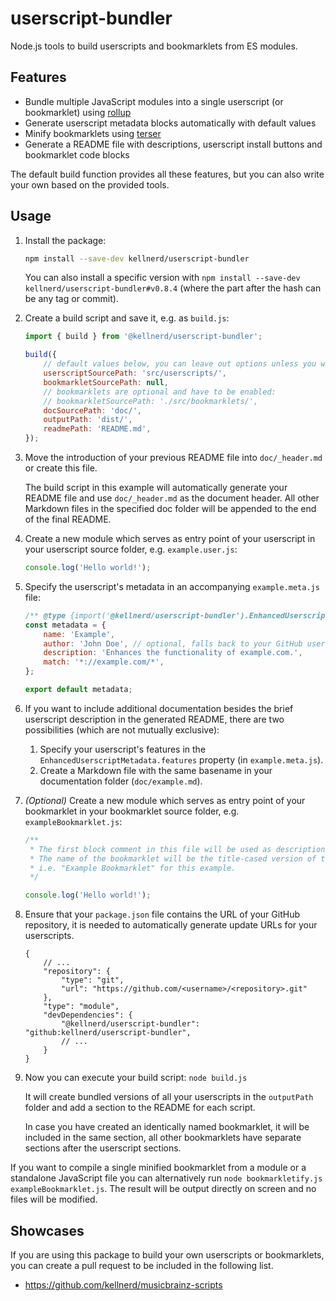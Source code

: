 # userscript-bundler

Node.js tools to build userscripts and bookmarklets from ES modules.

## Features

- Bundle multiple JavaScript modules into a single userscript (or bookmarklet) using [rollup](https://www.rollupjs.org/)
- Generate userscript metadata blocks automatically with default values
- Minify bookmarklets using [terser](https://terser.org/)
- Generate a README file with descriptions, userscript install buttons and bookmarklet code blocks

The default build function provides all these features, but you can also write your own based on the provided tools.

## Usage

1. Install the package:

	```sh
	npm install --save-dev kellnerd/userscript-bundler
	```

	You can also install a specific version with `npm install --save-dev kellnerd/userscript-bundler#v0.8.4` (where the part after the hash can be any tag or commit).

2. Create a build script and save it, e.g. as `build.js`:

	```js
	import { build } from '@kellnerd/userscript-bundler';

	build({
		// default values below, you can leave out options unless you want to change them
		userscriptSourcePath: 'src/userscripts/',
		bookmarkletSourcePath: null,
		// bookmarklets are optional and have to be enabled:
		// bookmarkletSourcePath: './src/bookmarklets/',
		docSourcePath: 'doc/',
		outputPath: 'dist/',
		readmePath: 'README.md',
	});
	```

3. Move the introduction of your previous README file into `doc/_header.md` or create this file.

	The build script in this example will automatically generate your README file and use `doc/_header.md` as the document header.
	All other Markdown files in the specified doc folder will be appended to the end of the final README.

4. Create a new module which serves as entry point of your userscript in your userscript source folder, e.g. `example.user.js`:

	```js
	console.log('Hello world!');
	```

5. Specify the userscript's metadata in an accompanying `example.meta.js` file:

	```js
	/** @type {import('@kellnerd/userscript-bundler').EnhancedUserscriptMetadata} */
	const metadata = {
		name: 'Example',
		author: 'John Doe', // optional, falls back to your GitHub username
		description: 'Enhances the functionality of example.com.',
		match: '*://example.com/*',
	};

	export default metadata;
	```

6. If you want to include additional documentation besides the brief userscript description in the generated README, there are two possibilities (which are not mutually exclusive):
	1. Specify your userscript's features in the `EnhancedUserscriptMetadata.features` property (in `example.meta.js`).
	2. Create a Markdown file with the same basename in your documentation folder (`doc/example.md`).

7. *(Optional)* Create a new module which serves as entry point of your bookmarklet in your bookmarklet source folder, e.g. `exampleBookmarklet.js`:

	```js
	/** 
	 * The first block comment in this file will be used as description of the bookmarklet.
	 * The name of the bookmarklet will be the title-cased version of the camel-cased filename,
	 * i.e. "Example Bookmarklet" for this example.
	 */
	
	console.log('Hello world!');
	```

8. Ensure that your `package.json` file contains the URL of your GitHub repository, it is needed to automatically generate update URLs for your userscripts.

	```jsonc
	{
		// ...
		"repository": {
			"type": "git",
			"url": "https://github.com/<username>/<repository>.git"
		},
		"type": "module",
		"devDependencies": {
			"@kellnerd/userscript-bundler": "github:kellnerd/userscript-bundler",
			// ...
		}
	}
	```

9.  Now you can execute your build script: `node build.js`

	It will create bundled versions of all your userscripts in the `outputPath` folder and add a section to the README for each script.

	In case you have created an identically named bookmarklet, it will be included in the same section, all other bookmarklets have separate sections after the userscript sections.

If you want to compile a single minified bookmarklet from a module or a standalone JavaScript file you can alternatively run `node bookmarkletify.js exampleBookmarklet.js`.
The result will be output directly on screen and no files will be modified.

## Showcases

If you are using this package to build your own userscripts or bookmarklets, you can create a pull request to be included in the following list.

- https://github.com/kellnerd/musicbrainz-scripts
